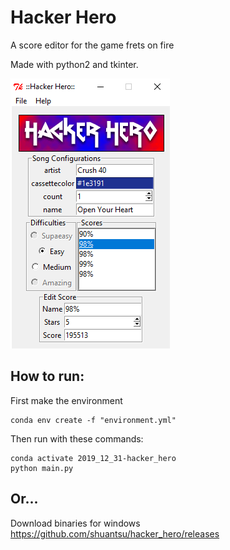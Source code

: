 # Hacker Hero
A score editor for the game frets on fire

Made with python2 and tkinter.

<kbd>![Main program](hackerhero.png)</kbd>

## How to run:

First make the environment

```
conda env create -f "environment.yml"
```

Then run with these commands:

```
conda activate 2019_12_31-hacker_hero
python main.py
```

## Or...

Download binaries for windows
https://github.com/shuantsu/hacker_hero/releases
